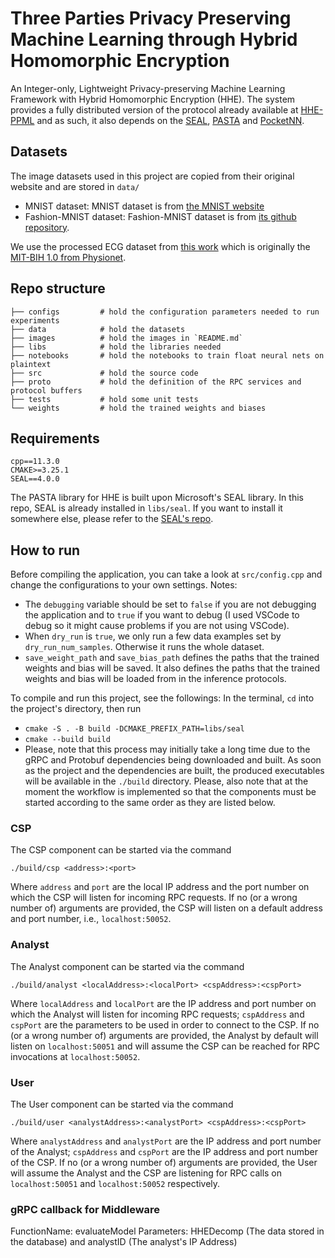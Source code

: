 # Three Parties Privacy Preserving Machine Learning through Hybrid Homomorphic Encryption

An Integer-only, Lightweight Privacy-preserving Machine Learning Framework with Hybrid Homomorphic Encryption (HHE). The system provides a fully distributed version of the protocol already available at [HHE-PPML](https://github.com/iammrgenie/hhe_ppml)
and as such, it also depends on the [SEAL](https://github.com/microsoft/SEAL), [PASTA](https://github.com/IAIK/hybrid-HE-framework) and [PocketNN](https://github.com/khoaguin/PocketNN).

## Datasets

The image datasets used in this project are copied from their original website and are stored in `data/`

- MNIST dataset: MNIST dataset is from [the MNIST website](http://yann.lecun.com/exdb/mnist/)
- Fashion-MNIST dataset: Fashion-MNIST dataset is from [its github repository](https://github.com/zalandoresearch/fashion-mnist).

We use the processed ECG dataset from [this work](https://github.com/SharifAbuadbba/split-learning-1D) which is originally the [MIT-BIH 1.0 from Physionet](https://www.physionet.org/content/mitdb/1.0.0/).

## Repo structure

```
├── configs         # hold the configuration parameters needed to run experiments
├── data            # hold the datasets
├── images          # hold the images in `README.md`
├── libs            # hold the libraries needed
├── notebooks       # hold the notebooks to train float neural nets on plaintext 
├── src             # hold the source code
├── proto           # hold the definition of the RPC services and protocol buffers
├── tests           # hold some unit tests
└── weights         # hold the trained weights and biases
```

## Requirements

`cpp==11.3.0`  
`CMAKE>=3.25.1`  
`SEAL==4.0.0`

The PASTA library for HHE is built upon Microsoft's SEAL library. In this repo, SEAL is already installed in `libs/seal`. If you want to install it somewhere else, please refer to the [SEAL's repo](https://github.com/microsoft/SEAL).

## How to run

Before compiling the application, you can take a look at `src/config.cpp` and change the configurations to your own settings. Notes:

- The `debugging` variable should be set to `false` if you are not debugging the application and to `true` if you want to debug (I used VSCode to debug so it might cause problems if you are not using VSCode).
- When `dry_run` is `true`, we only run a few data examples set by `dry_run_num_samples`. Otherwise it runs the whole dataset.
- `save_weight_path` and `save_bias_path` defines the paths that the trained weights and bias will be saved. It also defines the paths that the trained weights and bias will be loaded from in the inference protocols.

To compile and run this project, see the followings:
In the terminal, `cd` into the project's directory, then run
- `cmake -S . -B build -DCMAKE_PREFIX_PATH=libs/seal`  
- `cmake --build build`  
- Please, note that this process may initially take a long time due to the gRPC and Protobuf dependencies being downloaded and built. As soon as the project and the dependencies are built, the produced executables will be available in the `./build` directory. Please, also note that at the moment the workflow is implemented so that the components must be started according to the same order as they are listed below.

### CSP
The CSP component can be started via the command
```
./build/csp <address>:<port>
```
Where `address` and `port` are the local IP address and the port number on which the CSP will listen for incoming RPC requests. If no (or a wrong number of) arguments are provided, the CSP will listen on a default address and port number, i.e., `localhost:50052`.

### Analyst
The Analyst component can be started via the command
```
./build/analyst <localAddress>:<localPort> <cspAddress>:<cspPort>
```
Where `localAddress` and `localPort` are the IP address and port number on which the Analyst will listen for incoming RPC requests; `cspAddress` and `cspPort` are the parameters to be used in order to connect to the CSP. If no (or a wrong number of) arguments are provided, the Analyst by default will listen on `localhost:50051` and will assume the CSP can be reached for RPC invocations at `localhost:50052`.

### User
The User component can be started via the command
```
./build/user <analystAddress>:<analystPort> <cspAddress>:<cspPort>
```
Where `analystAddress` and `analystPort` are the IP address and port number of the Analyst; `cspAddress` and `cspPort` are the IP address and port number of the CSP. If no (or a wrong number of) arguments are provided, the User will assume the Analyst and the CSP are listening for RPC calls on `localhost:50051` and `localhost:50052` respectively.

### gRPC callback for Middleware
FunctionName: evaluateModel
Parameters: HHEDecomp (The data stored in the database) and analystID (The analyst's IP Address)
